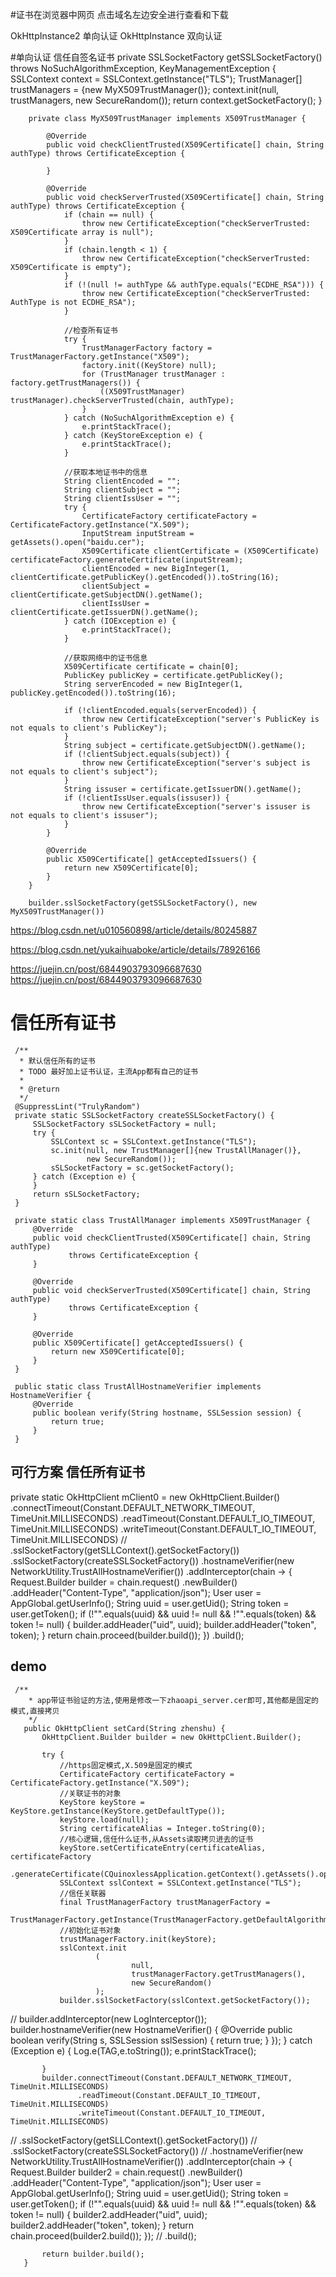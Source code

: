 

#证书在浏览器中网页 点击域名左边安全进行查看和下载

OkHttpInstance2  单向认证
OkHttpInstance  双向认证




#单向认证 信任自签名证书 
 private SSLSocketFactory getSSLSocketFactory() throws NoSuchAlgorithmException, KeyManagementException {
        SSLContext context = SSLContext.getInstance("TLS");
        TrustManager[] trustManagers = {new MyX509TrustManager()};
        context.init(null, trustManagers, new SecureRandom());
        return context.getSocketFactory();
    }
    
        private class MyX509TrustManager implements X509TrustManager {
     
            @Override
            public void checkClientTrusted(X509Certificate[] chain, String authType) throws CertificateException {
     
            }
     
            @Override
            public void checkServerTrusted(X509Certificate[] chain, String authType) throws CertificateException {
                if (chain == null) {
                    throw new CertificateException("checkServerTrusted: X509Certificate array is null");
                }
                if (chain.length < 1) {
                    throw new CertificateException("checkServerTrusted: X509Certificate is empty");
                }
                if (!(null != authType && authType.equals("ECDHE_RSA"))) {
                    throw new CertificateException("checkServerTrusted: AuthType is not ECDHE_RSA");
                }
     
                //检查所有证书
                try {
                    TrustManagerFactory factory = TrustManagerFactory.getInstance("X509");
                    factory.init((KeyStore) null);
                    for (TrustManager trustManager : factory.getTrustManagers()) {
                        ((X509TrustManager) trustManager).checkServerTrusted(chain, authType);
                    }
                } catch (NoSuchAlgorithmException e) {
                    e.printStackTrace();
                } catch (KeyStoreException e) {
                    e.printStackTrace();
                }
     
                //获取本地证书中的信息
                String clientEncoded = "";
                String clientSubject = "";
                String clientIssUser = "";
                try {
                    CertificateFactory certificateFactory = CertificateFactory.getInstance("X.509");
                    InputStream inputStream = getAssets().open("baidu.cer");
                    X509Certificate clientCertificate = (X509Certificate) certificateFactory.generateCertificate(inputStream);
                    clientEncoded = new BigInteger(1, clientCertificate.getPublicKey().getEncoded()).toString(16);
                    clientSubject = clientCertificate.getSubjectDN().getName();
                    clientIssUser = clientCertificate.getIssuerDN().getName();
                } catch (IOException e) {
                    e.printStackTrace();
                }
     
                //获取网络中的证书信息
                X509Certificate certificate = chain[0];
                PublicKey publicKey = certificate.getPublicKey();
                String serverEncoded = new BigInteger(1, publicKey.getEncoded()).toString(16);
     
                if (!clientEncoded.equals(serverEncoded)) {
                    throw new CertificateException("server's PublicKey is not equals to client's PublicKey");
                }
                String subject = certificate.getSubjectDN().getName();
                if (!clientSubject.equals(subject)) {
                    throw new CertificateException("server's subject is not equals to client's subject");
                }
                String issuser = certificate.getIssuerDN().getName();
                if (!clientIssUser.equals(issuser)) {
                    throw new CertificateException("server's issuser is not equals to client's issuser");
                }
            }
     
            @Override
            public X509Certificate[] getAcceptedIssuers() {
                return new X509Certificate[0];
            }
        }
        
        builder.sslSocketFactory(getSSLSocketFactory(), new MyX509TrustManager())
        
        
https://blog.csdn.net/u010560898/article/details/80245887


https://blog.csdn.net/yukaihuaboke/article/details/78926166

https://juejin.cn/post/6844903793096687630
https://juejin.cn/post/6844903793096687630


# 信任所有证书


     /**
      * 默认信任所有的证书
      * TODO 最好加上证书认证，主流App都有自己的证书
      *
      * @return
      */
     @SuppressLint("TrulyRandom")
     private static SSLSocketFactory createSSLSocketFactory() {
         SSLSocketFactory sSLSocketFactory = null;
         try {
             SSLContext sc = SSLContext.getInstance("TLS");
             sc.init(null, new TrustManager[]{new TrustAllManager()},
                     new SecureRandom());
             sSLSocketFactory = sc.getSocketFactory();
         } catch (Exception e) {
         }
         return sSLSocketFactory;
     }

     private static class TrustAllManager implements X509TrustManager {
         @Override
         public void checkClientTrusted(X509Certificate[] chain, String authType)
                 throws CertificateException {
         }

         @Override
         public void checkServerTrusted(X509Certificate[] chain, String authType)
                 throws CertificateException {
         }

         @Override
         public X509Certificate[] getAcceptedIssuers() {
             return new X509Certificate[0];
         }
     }

     public static class TrustAllHostnameVerifier implements HostnameVerifier {
         @Override
         public boolean verify(String hostname, SSLSession session) {
             return true;
         }
     }
     
     
 ## 可行方案  信任所有证书
 
 private static OkHttpClient mClient0 = new OkHttpClient.Builder()
             .connectTimeout(Constant.DEFAULT_NETWORK_TIMEOUT, TimeUnit.MILLISECONDS)
             .readTimeout(Constant.DEFAULT_IO_TIMEOUT, TimeUnit.MILLISECONDS)
             .writeTimeout(Constant.DEFAULT_IO_TIMEOUT, TimeUnit.MILLISECONDS)
 //            .sslSocketFactory(getSLLContext().getSocketFactory())
             .sslSocketFactory(createSSLSocketFactory())
             .hostnameVerifier(new NetworkUtility.TrustAllHostnameVerifier())
             .addInterceptor(chain -> {
                 Request.Builder builder = chain.request()
                         .newBuilder()
                         .addHeader("Content-Type", "application/json");
                 User user = AppGlobal.getUserInfo();
                 String uuid = user.getUid();
                 String token = user.getToken();
                 if (!"".equals(uuid) &&
                         uuid != null &&
                         !"".equals(token) &&
                         token != null) {
                     builder.addHeader("uid", uuid);
                     builder.addHeader("token", token);
                 }
                 return chain.proceed(builder.build());
             })
             .build();
   
   
   ##  demo 
   
   
     /**
        * app带证书验证的方法,使用是修改一下zhaoapi_server.cer即可,其他都是固定的模式,直接拷贝
        */
       public OkHttpClient setCard(String zhenshu) {
           OkHttpClient.Builder builder = new OkHttpClient.Builder();
   
           try {
               //https固定模式,X.509是固定的模式
               CertificateFactory certificateFactory = CertificateFactory.getInstance("X.509");
               //关联证书的对象
               KeyStore keyStore = KeyStore.getInstance(KeyStore.getDefaultType());
               keyStore.load(null);
               String certificateAlias = Integer.toString(0);
               //核心逻辑,信任什么证书,从Assets读取拷贝进去的证书
               keyStore.setCertificateEntry(certificateAlias, certificateFactory
                       .generateCertificate(CQuinoxlessApplication.getContext().getAssets().open(zhenshu)));
               SSLContext sslContext = SSLContext.getInstance("TLS");
               //信任关联器
               final TrustManagerFactory trustManagerFactory =
                       TrustManagerFactory.getInstance(TrustManagerFactory.getDefaultAlgorithm());
               //初始化证书对象
               trustManagerFactory.init(keyStore);
               sslContext.init
                       (
                               null,
                               trustManagerFactory.getTrustManagers(),
                               new SecureRandom()
                       );
               builder.sslSocketFactory(sslContext.getSocketFactory());
   //            builder.addInterceptor(new LogInterceptor());
               builder.hostnameVerifier(new HostnameVerifier() {
                   @Override
                   public boolean verify(String s, SSLSession sslSession) {
                       return true;
                   }
               });
           } catch (Exception e) {
               Log.e(TAG,e.toString());
               e.printStackTrace();
   
           }
           builder.connectTimeout(Constant.DEFAULT_NETWORK_TIMEOUT, TimeUnit.MILLISECONDS)
                   .readTimeout(Constant.DEFAULT_IO_TIMEOUT, TimeUnit.MILLISECONDS)
                   .writeTimeout(Constant.DEFAULT_IO_TIMEOUT, TimeUnit.MILLISECONDS)
   //            .sslSocketFactory(getSLLContext().getSocketFactory())
   //                .sslSocketFactory(createSSLSocketFactory())
   //                .hostnameVerifier(new NetworkUtility.TrustAllHostnameVerifier())
                   .addInterceptor(chain -> {
                       Request.Builder builder2 = chain.request()
                               .newBuilder()
                               .addHeader("Content-Type", "application/json");
                       User user = AppGlobal.getUserInfo();
                       String uuid = user.getUid();
                       String token = user.getToken();
                       if (!"".equals(uuid) &&
                               uuid != null &&
                               !"".equals(token) &&
                               token != null) {
                           builder2.addHeader("uid", uuid);
                           builder2.addHeader("token", token);
                       }
                       return chain.proceed(builder2.build());
                   });
   //                .build();
   
           return builder.build();
       }
       
       
   
   